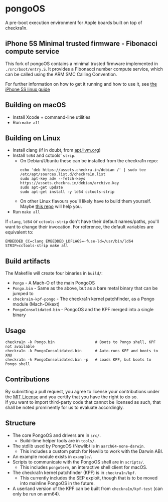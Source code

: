 # pongoOS

A pre-boot execution environment for Apple boards built on top of checkra1n.

## iPhone 5S Minimal trusted firmware - Fibonacci compute service

This fork of pongoOS contains a minimal trusted firmware implemented in `./src/boot/entry.S`. It provides a Fibonacci number compute service,
which can be called using the ARM SMC Calling Convention.

For further information on how to get it running and how to use it, see [the iPhone 5S linux guide](https://github.com/hmk3r/iphone-5s-linux-howto)

## Building on macOS

- Install Xcode + command-line utilities
- Run `make all`

## Building on Linux

- Install clang (if in doubt, from [apt.llvm.org](https://apt.llvm.org))
- Install `ld64` and cctools' `strip`.
  - On Debian/Ubuntu these can be installed from the checkra1n repo:
    ```
    echo 'deb https://assets.checkra.in/debian /' | sudo tee /etc/apt/sources.list.d/checkra1n.list
    sudo apt-key adv --fetch-keys https://assets.checkra.in/debian/archive.key
    sudo apt-get update
    sudo apt-get install -y ld64 cctools-strip
    ```
  - On other Linux flavours you'll likely have to build them yourself. Maybe [this repo](https://github.com/Siguza/ld64) will help you.
- Run `make all`

If `clang`, `ld64` or `cctools-strip` don't have their default names/paths, you'll want to change their invocation. For reference, the default variables are equivalent to:

    EMBEDDED_CC=clang EMBEDDED_LDFLAGS=-fuse-ld=/usr/bin/ld64 STRIP=cctools-strip make all

## Build artifacts

The Makefile will create four binaries in `build/`:

- `Pongo` - A Mach-O of the main PongoOS
- `Pongo.bin` - Same as the above, but as a bare metal binary that can be jumped to
- `checkra1n-kpf-pongo` - The checkra1n kernel patchfinder, as a Pongo module (Mach-O/kext)
- `PongoConsolidated.bin` - PongoOS and the KPF merged into a single binary

## Usage

    checkra1n -k Pongo.bin                  # Boots to Pongo shell, KPF not available
    checkra1n -k PongoConsolidated.bin      # Auto-runs KPF and boots to XNU
    checkra1n -k PongoConsolidated.bin -p   # Loads KPF, but boots to Pongo shell

## Contributions

By submitting a pull request, you agree to license your contributions under the [MIT License](https://github.com/checkra1n/pongoOS/blob/master/LICENSE.md) and you certify that you have the right to do so.  
If you want to import third-party code that cannot be licensed as such, that shall be noted prominently for us to evaluate accordingly.

## Structure

- The core PongoOS and drivers are in `src/`.
  - Build-time helper tools are in `tools/`.
- The stdlib used by PongoOS (Newlib) is in `aarch64-none-darwin`.
  - This includes a custom patch for Newlib to work with the Darwin ABI.
- An example module exists in `example/`.
- Scripts to communicate with the PongoOS shell are in `scripts/`.
  - This includes `pongoterm`, an interactive shell client for macOS.
- The checkra1n kernel patchfinder (KPF) is in `checkra1n/kpf`.
  - This currently includes the SEP exploit, though that is to be moved into mainline PongoOS in the future.
- A userland version of the KPF can be built from `checkra1n/kpf-test` (can only be run on arm64).
